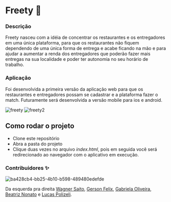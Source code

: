 # Freety :motor_scooter:


### Descrição
Freety nasceu com a idéia de concentrar os restaurantes e os entregadores em uma única plataforma, para que os restaurantes não fiquem dependendo de uma única forma de entrega e acabe ficando na mão e para ajudar a aumentar a renda dos entregadores que poderão fazer mais entregas na sua localidade e poder ter autonomia no seu horário de trabalho.

### Aplicação
Foi desenvolvida a primeira versão da aplicação web para que os restaurantes e entregadores possam se cadastrar e a plataforma fazer o match. Futuramente será desenvolvida a versão mobile para ios e android.

![freety](https://user-images.githubusercontent.com/35739995/118591399-7d3d6200-b77a-11eb-9431-760b9fdaa30a.png)
![freety2](https://user-images.githubusercontent.com/35739995/118591585-cbeafc00-b77a-11eb-842d-f93866547261.png)

## Como rodar o projeto
- Clone este repositório
- Abra a pasta do projeto
- Clique duas vezes no arquivo <i>index.html</i>, pois em seguida você será redirecionado ao navegador com o aplicativo em execução.

### Contribuidores :sparkles:
![ba428cb4-bb25-4b10-b598-489480edefde](https://user-images.githubusercontent.com/35739995/118590195-5716c280-b778-11eb-9b4a-fd975561e260.jpg)

Da esquerda pra direita [Wagner Saito](https://github.com/wagnersaito), [Gerson Felix](https://github.com/gersonfelix), [Gabriela Oliveira](https://github.com/gabrielacoliveira), [Beatriz Nonato](https://github.com/beatriznonato) e [Lucas Polizeli](https://github.com/lucaspolizeli).
